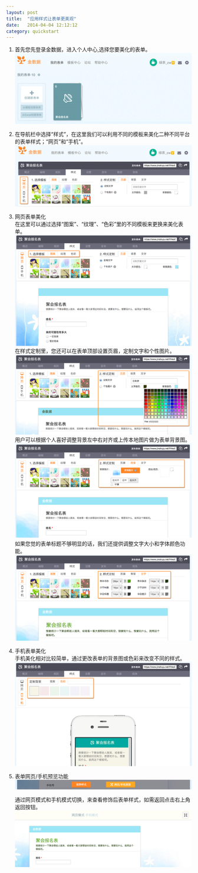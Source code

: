 ```yaml
---
layout: post
title:  "应用样式让表单更美观"
date:   2014-04-04 12:12:12
category: quickstart
---
```


1. 首先您先登录金数据，进入个人中心,选择您要美化的表单。
![样式](/images/style-1.png) 

2. 在导航栏中选择“样式”，在这里我们可以利用不同的模板来美化二种不同平台的表单样式；“网页”和“手机”。  
![样式](/images/style-2.png) 

3. 网页表单美化  
   在这里可以通过选择“图案”、“纹理”、“色彩”里的不同模板来更换来美化表单。
![样式](/images/style-3.png)   
   在样式定制里，您还可以在表单顶部设置页眉，定制文字和个性图片。  
![样式](/images/style-4.png)   
   用户可以根据个人喜好调整背景左中右对齐或上传本地图片做为表单背景图。
![样式](/images/style-5.png)  
   如果您觉的表单标题不够明显的话，我们还提供调整文字大小和字体颜色功能。
![样式](/images/style-6.png)
   
4. 手机表单美化  
   手机美化相对比较简单，通过更改表单的背景图或色彩来改变不同的样式。
![样式](/images/style-7.png)  

5. 表单网页/手机预览功能
![样式](/images/style-8.png)  

   通过网页模式和手机模式切换，来查看修饰后表单样式，如需返回点击右上角返回按钮。
![样式](/images/style-9.png)

